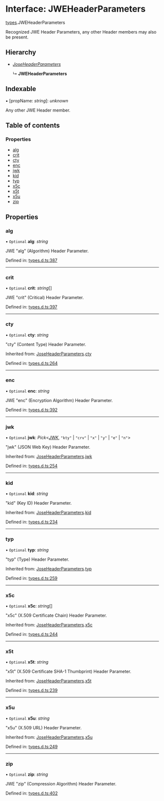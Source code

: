 # Interface: JWEHeaderParameters

[types](../modules/types.md).JWEHeaderParameters

Recognized JWE Header Parameters, any other Header members
may also be present.

## Hierarchy

- [*JoseHeaderParameters*](types.joseheaderparameters.md)

  ↳ **JWEHeaderParameters**

## Indexable

▪ [propName: *string*]: *unknown*

Any other JWE Header member.

## Table of contents

### Properties

- [alg](types.jweheaderparameters.md#alg)
- [crit](types.jweheaderparameters.md#crit)
- [cty](types.jweheaderparameters.md#cty)
- [enc](types.jweheaderparameters.md#enc)
- [jwk](types.jweheaderparameters.md#jwk)
- [kid](types.jweheaderparameters.md#kid)
- [typ](types.jweheaderparameters.md#typ)
- [x5c](types.jweheaderparameters.md#x5c)
- [x5t](types.jweheaderparameters.md#x5t)
- [x5u](types.jweheaderparameters.md#x5u)
- [zip](types.jweheaderparameters.md#zip)

## Properties

### alg

• `Optional` **alg**: *string*

JWE "alg" (Algorithm) Header Parameter.

Defined in: [types.d.ts:387](https://github.com/panva/jose/blob/v3.12.0/src/types.d.ts#L387)

___

### crit

• `Optional` **crit**: *string*[]

JWE "crit" (Critical) Header Parameter.

Defined in: [types.d.ts:397](https://github.com/panva/jose/blob/v3.12.0/src/types.d.ts#L397)

___

### cty

• `Optional` **cty**: *string*

"cty" (Content Type) Header Parameter.

Inherited from: [JoseHeaderParameters](types.joseheaderparameters.md).[cty](types.joseheaderparameters.md#cty)

Defined in: [types.d.ts:264](https://github.com/panva/jose/blob/v3.12.0/src/types.d.ts#L264)

___

### enc

• `Optional` **enc**: *string*

JWE "enc" (Encryption Algorithm) Header Parameter.

Defined in: [types.d.ts:392](https://github.com/panva/jose/blob/v3.12.0/src/types.d.ts#L392)

___

### jwk

• `Optional` **jwk**: *Pick*<[*JWK*](types.jwk.md), ``"kty"`` \| ``"crv"`` \| ``"x"`` \| ``"y"`` \| ``"e"`` \| ``"n"``\>

"jwk" (JSON Web Key) Header Parameter.

Inherited from: [JoseHeaderParameters](types.joseheaderparameters.md).[jwk](types.joseheaderparameters.md#jwk)

Defined in: [types.d.ts:254](https://github.com/panva/jose/blob/v3.12.0/src/types.d.ts#L254)

___

### kid

• `Optional` **kid**: *string*

"kid" (Key ID) Header Parameter.

Inherited from: [JoseHeaderParameters](types.joseheaderparameters.md).[kid](types.joseheaderparameters.md#kid)

Defined in: [types.d.ts:234](https://github.com/panva/jose/blob/v3.12.0/src/types.d.ts#L234)

___

### typ

• `Optional` **typ**: *string*

"typ" (Type) Header Parameter.

Inherited from: [JoseHeaderParameters](types.joseheaderparameters.md).[typ](types.joseheaderparameters.md#typ)

Defined in: [types.d.ts:259](https://github.com/panva/jose/blob/v3.12.0/src/types.d.ts#L259)

___

### x5c

• `Optional` **x5c**: *string*[]

"x5c" (X.509 Certificate Chain) Header Parameter.

Inherited from: [JoseHeaderParameters](types.joseheaderparameters.md).[x5c](types.joseheaderparameters.md#x5c)

Defined in: [types.d.ts:244](https://github.com/panva/jose/blob/v3.12.0/src/types.d.ts#L244)

___

### x5t

• `Optional` **x5t**: *string*

"x5t" (X.509 Certificate SHA-1 Thumbprint) Header Parameter.

Inherited from: [JoseHeaderParameters](types.joseheaderparameters.md).[x5t](types.joseheaderparameters.md#x5t)

Defined in: [types.d.ts:239](https://github.com/panva/jose/blob/v3.12.0/src/types.d.ts#L239)

___

### x5u

• `Optional` **x5u**: *string*

"x5u" (X.509 URL) Header Parameter.

Inherited from: [JoseHeaderParameters](types.joseheaderparameters.md).[x5u](types.joseheaderparameters.md#x5u)

Defined in: [types.d.ts:249](https://github.com/panva/jose/blob/v3.12.0/src/types.d.ts#L249)

___

### zip

• `Optional` **zip**: *string*

JWE "zip" (Compression Algorithm) Header Parameter.

Defined in: [types.d.ts:402](https://github.com/panva/jose/blob/v3.12.0/src/types.d.ts#L402)
